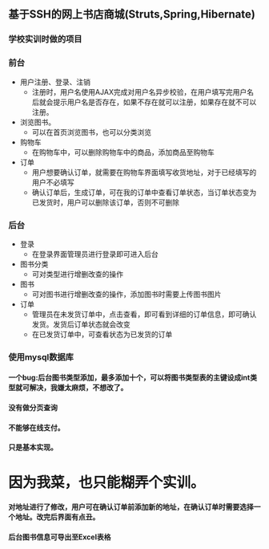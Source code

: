 ## 基于SSH的网上书店商城(Struts,Spring,Hibernate)
### 学校实训时做的项目
### 前台
- 用户注册、登录、注销
    - 注册时，用户名使用AJAX完成对用户名异步校验，在用户填写完用户名后就会提示用户名是否存在，如果不存在就可以注册，如果存在就不可以注册。
- 浏览图书。
    - 可以在首页浏览图书，也可以分类浏览
- 购物车
    - 在购物车中，可以删除购物车中的商品，添加商品至购物车
- 订单
    - 用户想要确认订单，就需要在购物车界面填写收货地址，对于已经填写的用户不必填写
    - 确认订单后，生成订单，可在我的订单中查看订单状态，当订单状态变为已发货时，用户可以删除该订单，否则不可删除
### 后台
- 登录
    - 在登录界面管理员进行登录即可进入后台
- 图书分类
    - 可对类型进行增删改查的操作
- 图书
    - 可对图书进行增删改查的操作，添加图书时需要上传图书图片
- 订单
    - 管理员在未发货订单中，点击查看，即可看到详细的订单信息，即可确认发货。发货后订单状态就会改变
    - 在已发货订单中，可查看状态为已发货的订单
### 使用mysql数据库
#### 一个bug:后台图书类型添加，最多添加十个，可以将图书类型表的主键设成int类型就可解决，我嫌太麻烦，不想改了。
#### 没有做分页查询
#### 不能够在线支付。
#### 只是基本实现。
# 因为我菜，也只能糊弄个实训。
#### 对地址进行了修改，用户可在确认订单前添加新的地址，在确认订单时需要选择一个地址。改完后界面有点丑。
#### 后台图书信息可导出至Excel表格

